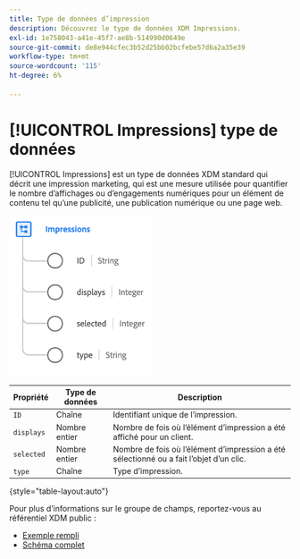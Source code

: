 ```yaml
---
title: Type de données d’impression
description: Découvrez le type de données XDM Impressions.
exl-id: 1e758043-a41e-45f7-ae8b-514990d0649e
source-git-commit: de8e944cfec3b52d25bb02bcfebe57d6a2a35e39
workflow-type: tm+mt
source-wordcount: '115'
ht-degree: 6%

---
```


# [!UICONTROL Impressions] type de données

[!UICONTROL Impressions] est un type de données XDM standard qui décrit une impression marketing, qui est une mesure utilisée pour quantifier le nombre d’affichages ou d’engagements numériques pour un élément de contenu tel qu’une publicité, une publication numérique ou une page web.

![](../images/data-types/impressions.png)

| Propriété | Type de données | Description |
| --- | --- | --- |
| `ID` | Chaîne | Identifiant unique de l’impression. |
| `displays` | Nombre entier | Nombre de fois où l’élément d’impression a été affiché pour un client. |
| `selected` | Nombre entier | Nombre de fois où l’élément d’impression a été sélectionné ou a fait l’objet d’un clic. |
| `type` | Chaîne | Type d’impression. |

{style="table-layout:auto"}

Pour plus d’informations sur le groupe de champs, reportez-vous au référentiel XDM public :

* [Exemple rempli](https://github.com/adobe/xdm/blob/master/components/datatypes/industry-verticals/impressions.example.1.json)
* [Schéma complet](https://github.com/adobe/xdm/blob/master/components/datatypes/industry-verticals/impressions.schema.json)
